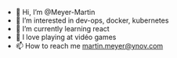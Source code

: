 - 👋 Hi, I’m @Meyer-Martin
- 👀 I’m interested in dev-ops, docker, kubernetes
- 🌱 I’m currently learning react
- 💞 I love playing at vidéo games
- 📫 How to reach me martin.meyer@ynov.com

<!---
Meyer-Martin/Meyer-Martin is a ✨ special ✨ repository because its `README.md` (this file) appears on your GitHub profile.
You can click the Preview link to take a look at your changes.
--->
